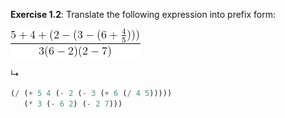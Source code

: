 **Exercise 1.2**: Translate the following expression into prefix form:

![complex infix expression](infix-expression-02.png)

↳

```scheme
(/ (+ 5 4 (- 2 (- 3 (+ 6 (/ 4 5)))))
   (* 3 (- 6 2) (- 2 7)))
```
